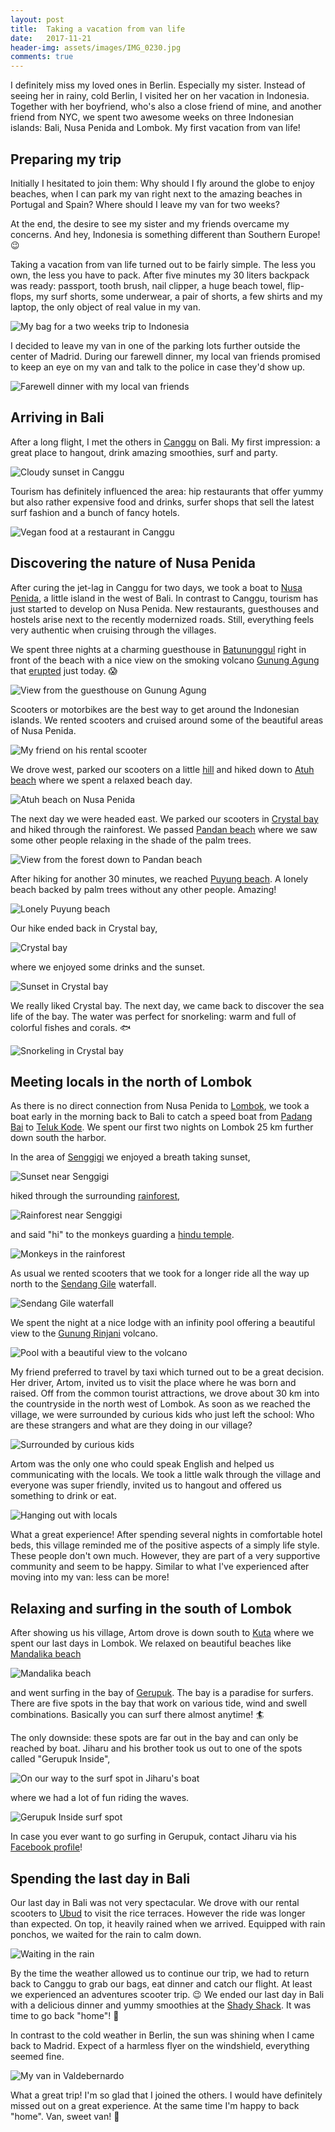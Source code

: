 ```yaml
---
layout: post
title:  Taking a vacation from van life
date:   2017-11-21
header-img: assets/images/IMG_0230.jpg
comments: true
---
```


I definitely miss my loved ones in Berlin. Especially my sister. Instead of seeing her in rainy, cold Berlin, I visited her on her vacation in Indonesia. Together with her boyfriend, who's also a close friend of mine, and another friend from NYC, we spent two awesome weeks on three Indonesian islands: Bali, Nusa Penida and Lombok. My first vacation from van life!

## Preparing my trip

Initially I hesitated to join them: Why should I fly around the globe to enjoy beaches, when I can park my van right next to the amazing beaches in Portugal and Spain? Where should I leave my van for two weeks?

At the end, the desire to see my sister and my friends overcame my concerns. And hey, Indonesia is something different than Southern Europe! :wink:

Taking a vacation from van life turned out to be fairly simple. The less you own, the less you have to pack. After five minutes my 30 liters backpack was ready: passport, tooth brush, nail clipper, a huge beach towel, flip-flops, my surf shorts, some underwear, a pair of shorts, a few shirts and my laptop, the only object of real value in my van.

![My bag for a two weeks trip to Indonesia](/assets/images/IMG_0087.jpg)

I decided to leave my van in one of the parking lots further outside the center of Madrid. During our farewell dinner, my local van friends promised to keep an eye on my van and talk to the police in case they'd show up.

![Farewell dinner with my local van friends](/assets/images/IMG_0089.jpg)


## Arriving in Bali

After a long flight, I met the others in [Canggu](https://www.google.com/maps/place/Canggu,+North+Kuta,+Badung+Regency,+Bali,+Indonesia) on Bali. My first impression: a great place to hangout, drink amazing smoothies, surf and party.

![Cloudy sunset in Canggu](/assets/images/IMG_0108.jpg)

Tourism has definitely influenced the area: hip restaurants that offer yummy but also rather expensive food and drinks, surfer shops that sell the latest surf fashion and a bunch of fancy hotels.

![Vegan food at a restaurant in Canggu](/assets/images/IMG_0102.jpg)

## Discovering the nature of Nusa Penida

After curing the jet-lag in Canggu for two days, we took a boat to [Nusa Penida](https://www.google.com/maps/place/Penida+Island/), a little island in the west of Bali. In contrast to Canggu, tourism has just started to develop on Nusa Penida. New restaurants, guesthouses and hostels arise next to the recently modernized roads. Still, everything feels very authentic when cruising through the villages.

We spent three nights at a charming guesthouse in [Batununggul](https://www.google.com/maps/place/Batununggul,+Nusapenida,+Klungkung+Regency,+Bali,+Indonesia/) right in front of the beach with a nice view on the smoking volcano [Gunung Agung](https://www.google.com/maps/place/Mount+Agung/) that [erupted](http://www.news.com.au/travel/travel-updates/incidents/panic-as-balis-mount-agung-volcano-erupts/news-story/56c0f91b6745c4b682c14dfabb6b0f6a) just today. :scream:

![View from the guesthouse on Gunung Agung](/assets/images/IMG_0291.jpg)

Scooters or motorbikes are the best way to get around the Indonesian islands. We rented scooters and cruised around some of the beautiful areas of Nusa Penida.

![My friend on his rental scooter](/assets/images/IMG_0289.jpg)

We drove west, parked our scooters on a little [hill](https://www.google.com/maps/place/8°46'19.7"S+115°37'19.8"E/) and hiked down to [Atuh beach](https://www.google.com/maps/place/Atuh+Beach/) where we spent a relaxed beach day.

![Atuh beach on Nusa Penida](/assets/images/IMG_0118.jpg)

The next day we were headed east. We parked our scooters in [Crystal bay](https://www.google.com/maps/place/Crystal+Bay+Nusa+Penida/) and hiked through the rainforest. We passed [Pandan beach](https://www.google.com/maps/place/Pandan+beach/) where we saw some other people relaxing in the shade of the palm trees.

![View from the forest down to Pandan beach](/assets/images/IMG_0137.jpg)

After hiking for another 30 minutes, we reached [Puyung beach](https://www.google.com/maps/place/Puyung+Beach/). A lonely beach backed by palm trees without any other people. Amazing!

![Lonely Puyung beach](/assets/images/IMG_0139.jpg)

Our hike ended back in Crystal bay,

![Crystal bay](/assets/images/IMG_0145.jpg)

where we enjoyed some drinks and the sunset.

![Sunset in Crystal bay](/assets/images/IMG_0170.jpg)

We really liked Crystal bay. The next day, we came back to discover the sea life of the bay. The water was perfect for snorkeling: warm and full of colorful fishes and corals. :fish:

![Snorkeling in Crystal bay](/assets/images/IMG_0290.jpg)

## Meeting locals in the north of Lombok

As there is no direct connection from Nusa Penida to [Lombok](https://www.google.com/maps/place/Lombok/), we took a boat early in the morning back to Bali to catch a speed boat from [Padang Bai](https://www.google.com/maps/place/Padangbai,+Manggis,+Karangasem+Regency,+Bali,+Indonesia/) to [Teluk Kode](https://www.google.com/maps/place/Teluk+Kode/). We spent our first two nights on Lombok 25 km further down south the harbor.

In the area of [Senggigi](https://www.google.com/maps/place/Senggigi+Beach/) we enjoyed a breath taking sunset,

![Sunset near Senggigi](/assets/images/IMG_0187.jpg)

hiked through the surrounding [rainforest](https://www.google.com/maps/place/Jl.+Raya+Mataram+-+Tj.,+Pemenang,+Kabupaten+Lombok+Utara,+Nusa+Tenggara+Bar.+83355,+Indonesia/),

![Rainforest near Senggigi](/assets/images/IMG_0195.jpg)

and said "hi" to the monkeys guarding a [hindu temple](https://www.google.com/maps/place/Pura+Manik+Sari+Batu+Beleq/).

![Monkeys in the rainforest](/assets/images/IMG_0294.jpg)

As usual we rented scooters that we took for a longer ride all the way up north to the [Sendang Gile](https://www.google.com/maps/place/Sendang+Gile+and+Tiu+Kelep+Waterfall/) waterfall.

![Sendang Gile waterfall](/assets/images/IMG_0203.jpg)

We spent the night at a nice lodge with an infinity pool offering a beautiful view to the [Gunung Rinjani](https://www.google.com/maps/place/Mount+Rinjani/) volcano.

![Pool with a beautiful view to the volcano](/assets/images/IMG_0222.jpg)

My friend preferred to travel by taxi which turned out to be a great decision. Her driver, Artom, invited us to visit the place where he was born and raised. Off from the common tourist attractions, we drove about 30 km into the countryside in the north west of Lombok. As soon as we reached the village, we were surrounded by curious kids who just left the school: Who are these strangers and what are they doing in our village?

![Surrounded by curious kids](/assets/images/IMG_0220.jpg)

Artom was the only one who could speak English and helped us communicating with the locals. We took a little walk through the village and everyone was super friendly, invited us to hangout and offered us something to drink or eat.

![Hanging out with locals](/assets/images/IMG_0225.jpg)

What a great experience! After spending several nights in comfortable hotel beds, this village reminded me of the positive aspects of a simply life style. These people don't own much. However, they are part of a very supportive community and seem to be happy. Similar to what I've experienced after moving into my van: less can be more!

## Relaxing and surfing in the south of Lombok

After showing us his village, Artom drove is down south to [Kuta](https://www.google.com/maps/place/Kuta,+Pujut,+Central+Lombok+Regency,+West+Nusa+Tenggara,+Indonesia/) where we spent our last days in Lombok. We relaxed on beautiful beaches like [Mandalika beach](https://www.google.com/maps/place/Mandalika+Beach/)

![Mandalika beach](/assets/images/IMG_0230.jpg)

and went surfing in the bay of [Gerupuk](https://www.google.com/maps/place/Gerupuk+Surf+Cafe+%26+Restaurant/). The bay is a paradise for surfers. There are five spots in the bay that work on various tide, wind and swell combinations. Basically you can surf there almost anytime! :surfer:

The only downside: these spots are far out in the bay and can only be reached by boat. Jiharu and his brother took us out to one of the spots called "Gerupuk Inside",

![On our way to the surf spot in Jiharu's boat](/assets/images/IMG_0244.jpg)

where we had a lot of fun riding the waves.

![Gerupuk Inside surf spot](/assets/images/IMG_0281.jpg)

In case you ever want to go surfing in Gerupuk, contact Jiharu via his [Facebook profile](https://www.facebook.com/jiharu.surf)!

## Spending the last day in Bali

Our last day in Bali was not very spectacular. We drove with our rental scooters to [Ubud](https://www.google.com/maps/place/Ubud,+Gianyar,+Bali,+Indonesia/) to visit the rice terraces. However the ride was longer than expected. On top, it heavily rained when we arrived. Equipped with rain ponchos, we waited for the rain to calm down.

![Waiting in the rain](/assets/images/IMG_0259.jpg)

By the time the weather allowed us to continue our trip, we had to return back to Canggu to grab our bags, eat dinner and catch our flight. At least we experienced an adventures scooter trip. :wink: We ended our last day in Bali with a delicious dinner and yummy smoothies at the [Shady Shack](https://www.google.com/maps/place/The+Shady+Shack/). It was time to go back "home"! :wave:

In contrast to the cold weather in Berlin, the sun was shining when I came back to Madrid. Expect of a harmless flyer on the windshield, everything seemed fine.

![My van in Valdebernardo](/assets/images/IMG_0267.jpg)

What a great trip! I'm so glad that I joined the others. I would have definitely missed out on a great experience. At the same time I'm happy to back "home". Van, sweet van! :minibus:
